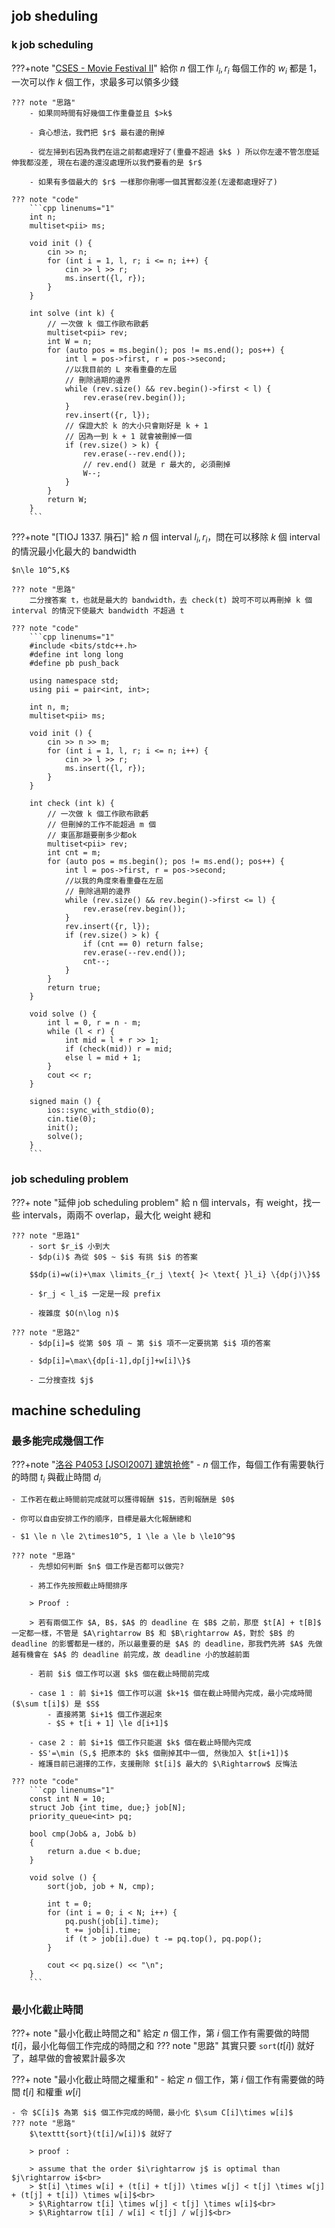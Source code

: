 ## job sheduling

### k job scheduling

???+note "[CSES - Movie Festival II](https://cses.fi/problemset/task/1632)"
	給你 $n$ 個工作 $l_i,r_i$ 每個工作的 $w_i$ 都是 $1$，一次可以作 $k$ 個工作，求最多可以領多少錢
	
    ??? note "思路"
        - 如果同時間有好幾個工作重疊並且 $>k$
    
        - 貪心想法，我們把 $r$ 最右邊的刪掉
    
        - 從左掃到右因為我們在這之前都處理好了(重疊不超過 $k$ ) 所以你左邊不管怎麼延伸我都沒差, 現在右邊的還沒處理所以我們要看的是 $r$
    
        - 如果有多個最大的 $r$ 一樣那你刪哪一個其實都沒差(左邊都處理好了)
    
    ??? note "code"
        ```cpp linenums="1"
        int n;
        multiset<pii> ms;
    
        void init () {
            cin >> n;
            for (int i = 1, l, r; i <= n; i++) {
                cin >> l >> r;
                ms.insert({l, r});
            }
        }
    
        int solve (int k) {
            // 一次做 k 個工作歐布歐虧
            multiset<pii> rev;
            int W = n;
            for (auto pos = ms.begin(); pos != ms.end(); pos++) {
                int l = pos->first, r = pos->second;
                //以我目前的 L 來看重疊的左屆
                // 刪除過期的邊界
                while (rev.size() && rev.begin()->first < l) {
                    rev.erase(rev.begin());
                }
                rev.insert({r, l});
                // 保證大於 k 的大小只會剛好是 k + 1
                // 因為一到 k + 1 就會被刪掉一個
                if (rev.size() > k) {
                    rev.erase(--rev.end());
                    // rev.end() 就是 r 最大的, 必須刪掉
                    W--;
                }
            }
            return W;
        }
        ```
        
???+note "[TIOJ 1337. 隕石]"
	給 $n$ 個 interval $l_i,r_i$，問在可以移除 $k$ 個 interval 的情況最小化最大的 bandwidth
	
	$n\le 10^5,K$
	
	??? note "思路"
		二分搜答案 t，也就是最大的 bandwidth，去 check(t) 說可不可以再刪掉 k 個 interval 的情況下使最大 bandwidth 不超過 t
	
	??? note "code"
		```cpp linenums="1"
		#include <bits/stdc++.h>
        #define int long long
        #define pb push_back

        using namespace std;
        using pii = pair<int, int>;

        int n, m;
        multiset<pii> ms;

        void init () {
            cin >> n >> m;
            for (int i = 1, l, r; i <= n; i++) {
                cin >> l >> r;
                ms.insert({l, r});
            }
        }

        int check (int k) {
            // 一次做 k 個工作歐布歐虧
            // 但刪掉的工作不能超過 m 個
            // 東區那題要刪多少都ok
            multiset<pii> rev;
            int cnt = m;
            for (auto pos = ms.begin(); pos != ms.end(); pos++) {
                int l = pos->first, r = pos->second;
                //以我的角度來看重疊在左屆
                // 刪除過期的邊界
                while (rev.size() && rev.begin()->first <= l) {
                    rev.erase(rev.begin());
                }
                rev.insert({r, l});
                if (rev.size() > k) {
                    if (cnt == 0) return false;
                    rev.erase(--rev.end());
                    cnt--;
                }
            }
            return true;
        }

        void solve () {
            int l = 0, r = n - m;
            while (l < r) {
                int mid = l + r >> 1;
                if (check(mid)) r = mid;
                else l = mid + 1;
            }
            cout << r;
        }

        signed main () {
            ios::sync_with_stdio(0);
            cin.tie(0);
            init();
            solve();
        }
        ```

### job scheduling problem
???+ note "延伸 job scheduling problem"
	給 n 個 intervals，有 weight，找一些 intervals，兩兩不 overlap，最大化 weight 總和

	??? note "思路1"
		- sort $r_i$ 小到大
		- $dp(i)$ 為從 $0$ ~ $i$ 有挑 $i$ 的答案
		
		$$dp(i)=w(i)+\max \limits_{r_j \text{ }< \text{ }l_i} \{dp(j)\}$$
		
		- $r_j < l_i$ 一定是一段 prefix
	
		- 複雜度 $O(n\log n)$
		
	??? note "思路2"
		- $dp[i]=$ 從第 $0$ 項 ~ 第 $i$ 項不一定要挑第 $i$ 項的答案
	
		- $dp[i]=\max\{dp[i-1],dp[j]+w[i]\}$
	
		- 二分搜查找 $j$

## machine scheduling

### 最多能完成幾個工作
???+note "[洛谷 P4053 [JSOI2007] 建筑抢修](https://www.luogu.com.cn/problem/P4053)"
	- $n$ 個工作，每個工作有需要執行的時間 $t_i$ 與截止時間 $d_i$

	- 工作若在截止時間前完成就可以獲得報酬 $1$，否則報酬是 $0$
	
	- 你可以自由安排工作的順序，目標是最大化報酬總和
	
	- $1 \le n \le 2\times10^5, 1 \le a \le b \le10^9$
	  
	??? note "思路"
		- 先想如何判斷 $n$ 個工作是否都可以做完?
	
		- 將工作先按照截止時間排序
	
		> Proof : 
		
		> 若有兩個工作 $A, B$，$A$ 的 deadline 在 $B$ 之前，那麼 $t[A] + t[B]$ 一定都一樣，不管是 $A\rightarrow B$ 和 $B\rightarrow A$，對於 $B$ 的 deadline 的影響都是一樣的，所以最重要的是 $A$ 的 deadline，那我們先將 $A$ 先做越有機會在 $A$ 的 deadline 前完成，故 deadline 小的放越前面
	
		- 若前 $i$ 個工作可以選 $k$ 個在截止時間前完成
	
		- case 1 : 前 $i+1$ 個工作可以選 $k+1$ 個在截止時間內完成，最小完成時間 ($\sum t[i]$) 是 $S$
	  		- 直接將第 $i+1$ 個工作選起來
	  		- $S + t[i + 1] \le d[i+1]$
	
		- case 2 : 前 $i+1$ 個工作只能選 $k$ 個在截止時間內完成
	  	- $S'=\min (S,$ 把原本的 $k$ 個刪掉其中一個, 然後加入 $t[i+1])$
	  	- 維護目前已選擇的工作，支援刪除 $t[i]$ 最大的 $\Rightarrow$ 反悔法
	
	??? note "code"
		```cpp linenums="1"
		const int N = 10;
	    struct Job {int time, due;} job[N];
	    priority_queue<int> pq;
	
	    bool cmp(Job& a, Job& b)
	    {
	        return a.due < b.due;
	    }
	
	    void solve () {
	        sort(job, job + N, cmp);
	
	        int t = 0;
	        for (int i = 0; i < N; i++) {
	            pq.push(job[i].time);
	            t += job[i].time;
	            if (t > job[i].due) t -= pq.top(), pq.pop();
	        }
	
	        cout << pq.size() << "\n";
	    }
	    ```
### 最小化截止時間
???+ note "最小化截止時間之和"
	給定 $n$ 個工作，第 $i$ 個工作有需要做的時間 $t[i]$，最小化每個工作完成的時間之和
	??? note "思路"
		其實只要 $\texttt{sort}(t[i])$ 就好了，越早做的會被累計最多次

???+ note "最小化截止時間之權重和"
	- 給定 $n$ 個工作，第 $i$ 個工作有需要做的時間 $t[i]$ 和權重 $w[i]$
	
	- 令 $C[i]$ 為第 $i$ 個工作完成的時間，最小化 $\sum C[i]\times w[i]$
	??? note "思路"
		$\texttt{sort}(t[i]/w[i])$ 就好了
		
		> proof :
		
	    > assume that the order $i\rightarrow j$ is optimal than $j\rightarrow i$<br>
	    > $t[i] \times w[i] + (t[i] + t[j]) \times w[j] < t[j] \times w[j] + (t[j] + t[i]) \times w[i]$<br>
	    > $\Rightarrow t[i] \times w[j] < t[j] \times w[i]$<br>
	    > $\Rightarrow t[i] / w[i] < t[j] / w[j]$<br>

